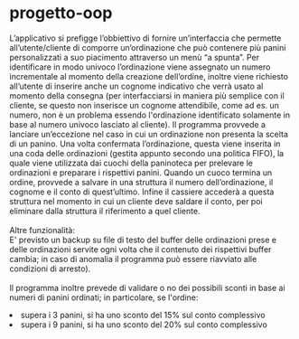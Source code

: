 # progetto-oop
L’applicativo si prefigge l’obbiettivo di fornire un’interfaccia che permette all’utente/cliente di
comporre un’ordinazione che può contenere più panini personalizzati a suo piacimento attraverso
un menù “a spunta”. Per identificare in modo univoco l’ordinazione viene assegnato un numero
incrementale al momento della creazione dell’ordine, inoltre viene richiesto all’utente di inserire
anche un cognome indicativo che verrà usato al momento della consegna (per interfacciarsi in
maniera più semplice con il cliente, se questo non inserisce un cognome attendibile, come ad es. un
numero, non è un problema essendo l'ordinazione identificato solamente in base al numero univoco
lasciato al cliente). Il programma provvede a lanciare un’eccezione nel caso in cui un ordinazione
non presenta la scelta di un panino. Una volta confermata l’ordinazione, questa viene inserita in una
coda delle ordinazioni (gestita appunto secondo una politica FIFO), la quale viene utilizzata dai
cuochi della paninoteca per prelevare le ordinazioni e preparare i rispettivi panini. Quando un cuoco
termina un ordine, provvede a salvare in una struttura il numero dell’ordinazione, il cognome e il
conto di quest’ultimo. Infine il cassiere accederà a questa struttura nel momento in cui un cliente
deve saldare il conto, per poi eliminare dalla struttura il riferimento a quel cliente. <br>
<br>
Altre funzionalità: <br>
E' previsto un backup su file di testo del buffer delle ordinazioni prese e delle ordinazioni servite
ogni volta che il contenuto dei rispettivi buffer cambia; in caso di anomalia il programma può essere
riavviato alle condizioni di arresto).<br>
<br>
Il programma inoltre prevede di validare o no dei possibili sconti in base ai numeri di panini
ordinati; in particolare, se l'ordine:
<li> supera i 3 panini, si ha uno sconto del 15% sul conto complessivo </li>
<li> supera i 9 panini, si ha uno sconto del 20% sul conto complessivo </li>
